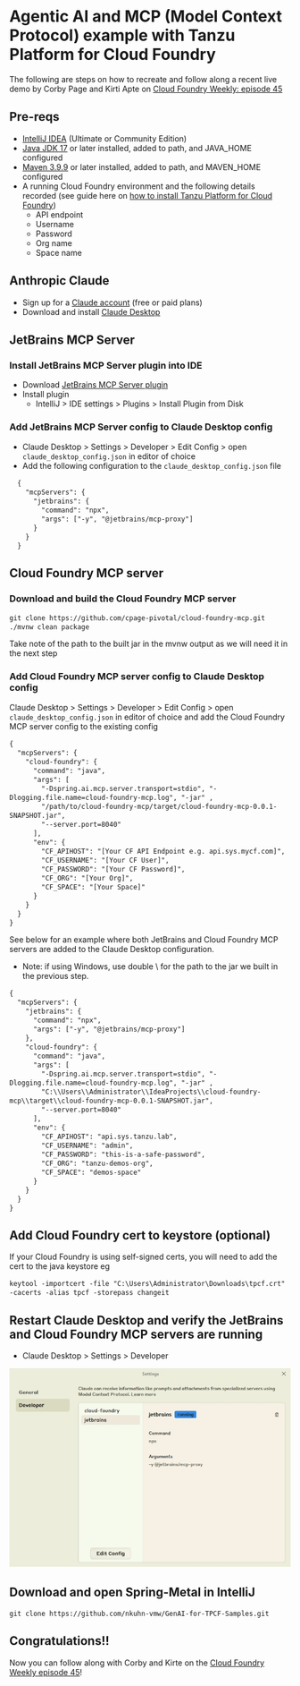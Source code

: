 # Agentic AI and MCP (Model Context Protocol) example with Tanzu Platform for Cloud Foundry

The following are steps on how to recreate and follow along a recent live demo by Corby Page and Kirti Apte on [Cloud Foundry Weekly: episode 45](https://www.youtube.com/watch?v=V-eybisoNII)

## Pre-reqs
- [IntelliJ IDEA](https://www.jetbrains.com/idea/download/) (Ultimate or Community Edition)
- [Java JDK 17](https://www.oracle.com/java/technologies/downloads/#java17) or later installed, added to path, and JAVA_HOME configured
- [Maven 3.9.9](https://maven.apache.org/download.cgi) or later installed, added to path, and MAVEN_HOME configured
- A running Cloud Foundry environment and the following details recorded (see guide here on [how to install Tanzu Platform for Cloud Foundry](https://github.com/KeithRichardLee/VMware-Tanzu-Guides/blob/main/Tanzu-AI-Solutions/Tanzu-AI-Solutions-getting-started-guide.md))
  - API endpoint
  - Username
  - Password
  - Org name
  - Space name

## Anthropic Claude
- Sign up for a [Claude account](https://claude.ai/) (free or paid plans)
- Download and install [Claude Desktop](https://claude.ai/download)

## JetBrains MCP Server
### Install JetBrains MCP Server plugin into IDE
- Download [JetBrains MCP Server plugin](https://plugins.jetbrains.com/plugin/26071-mcp-server)
- Install plugin
  - IntelliJ > IDE settings > Plugins > Install Plugin from Disk

### Add JetBrains MCP Server config to Claude Desktop config
- Claude Desktop > Settings > Developer > Edit Config > open `claude_desktop_config.json` in editor of choice
- Add the following configuration to the `claude_desktop_config.json` file
```
  {
    "mcpServers": {
      "jetbrains": {
        "command": "npx",
        "args": ["-y", "@jetbrains/mcp-proxy"]
      }
    }
  }
```



## Cloud Foundry MCP server
### Download and build the Cloud Foundry MCP server
```
git clone https://github.com/cpage-pivotal/cloud-foundry-mcp.git
./mvnw clean package
```
Take note of the path to the built jar in the mvnw output as we will need it in the next step

### Add Cloud Foundry MCP server config to Claude Desktop config
Claude Desktop > Settings > Developer > Edit Config > open `claude_desktop_config.json` in editor of choice and add the Cloud Foundry MCP server config to the existing config

```
{
  "mcpServers": {
    "cloud-foundry": {
      "command": "java",
      "args": [
        "-Dspring.ai.mcp.server.transport=stdio", "-Dlogging.file.name=cloud-foundry-mcp.log", "-jar" ,
        "/path/to/cloud-foundry-mcp/target/cloud-foundry-mcp-0.0.1-SNAPSHOT.jar",
        "--server.port=8040"
      ],
      "env": {
        "CF_APIHOST": "[Your CF API Endpoint e.g. api.sys.mycf.com]",
        "CF_USERNAME": "[Your CF User]",
        "CF_PASSWORD": "[Your CF Password]",
        "CF_ORG": "[Your Org]",
        "CF_SPACE": "[Your Space]"
      }
    }
  }
}
```

See below for an example where both JetBrains and Cloud Foundry MCP servers are added to the Claude Desktop configuration. 
  - Note: if using Windows, use double \\ for the path to the jar we built in the previous step.
```
{
  "mcpServers": {
    "jetbrains": {
      "command": "npx",
      "args": ["-y", "@jetbrains/mcp-proxy"]
    },
    "cloud-foundry": {
      "command": "java",
      "args": [
        "-Dspring.ai.mcp.server.transport=stdio", "-Dlogging.file.name=cloud-foundry-mcp.log", "-jar" ,
        "C:\\Users\\Administrator\\IdeaProjects\\cloud-foundry-mcp\\target\\cloud-foundry-mcp-0.0.1-SNAPSHOT.jar",
        "--server.port=8040"
      ],
      "env": {
        "CF_APIHOST": "api.sys.tanzu.lab",
        "CF_USERNAME": "admin",
        "CF_PASSWORD": "this-is-a-safe-password",
        "CF_ORG": "tanzu-demos-org",
        "CF_SPACE": "demos-space"
      }
    }
  }
}
```

## Add Cloud Foundry cert to keystore (optional)
If your Cloud Foundry is using self-signed certs, you will need to add the cert to the java keystore eg
```
keytool -importcert -file "C:\Users\Administrator\Downloads\tpcf.crt" -cacerts -alias tpcf -storepass changeit
```

## Restart Claude Desktop and verify the JetBrains and Cloud Foundry MCP servers are running
- Claude Desktop > Settings > Developer

![MCP servers running](/Tanzu-AI-Solutions/assets/claude_desktop_jetbrains_mcp_server.jpg)

## Download and open Spring-Metal in IntelliJ
```
git clone https://github.com/nkuhn-vmw/GenAI-for-TPCF-Samples.git
```

## Congratulations!!
Now you can follow along with Corby and Kirte on the [Cloud Foundry Weekly episode 45](https://www.youtube.com/watch?v=V-eybisoNII)!
